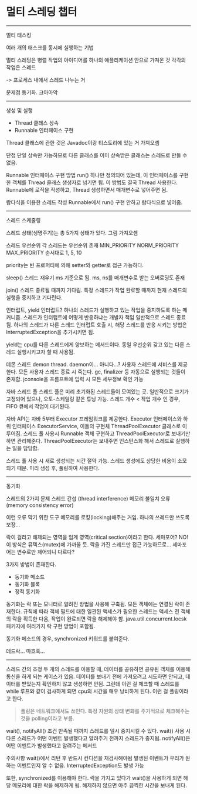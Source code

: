 # 멀티 스레딩 챕터

---

멀티 태스킹

여러 개의 태스크를 동시에 실행하는 기법

멀티 스레딩은 병렬 작업의 아이디어를 하나의 애플리케이션 안으로 가져온 것
각각의 작업은 스레드

-> 프로세스 내에서 스레드 나누는 거

문제점
동기화. 크아아악

---

생성 및 실행
- Thread 클래스 상속
- Runnable 인터페이스 구현

Thread 클래스에 관한 것은 Javadoc이랑 티스토리에 있는 거 가져오셈

단점
단일 상속만 가능하므로 다른 클래스를 이미 상속받은 클래스는 스레드로 만들 수 없음.

Runnable 인터페이스 구현 방법
run() 하나만 정의되어 있는데, 이 인터페이스를 구현한 객체를 Thread 클래스 생성자로 넘기면 됨.
이 방법도 결국 Thread 사용한다.
Runnable에 로직을 작성하고, Thread 생성하면서 매개변수로 넣어주면 됨.

람다식을 이용한 스레드 작성
Runnable에서 run() 구현 안하고 람다식으로 넣어줌.

---

스레드 스케줄링

스레드 상태(생명주기)는 총 5가지 상태가 있다.
그림 가져오셈

스레드 우선순위
각 스레드는 우선순위 존재
MIN_PRIORITY
NORM_PRIORITY
MAX_PRIORITY
순서대로 1, 5, 10

priority는 빈 프로퍼티에 의해 setter와 getter로 접근 가능하다.

sleep()
스레드 재우기
ms 기준으로 됨.
ms, ns를 매개변수로 받는 오버로딩도 존재

join()
스레드 종료될 때까지 기다림.
특정 스레드가 작업 완료할 때까지 현재 스레드의 실행을 중지하고 기다린다.

인터럽트, yield
인터럽트?
하나의 스레드가 실행하고 있는 작업을 중지하도록 하는 메커니즘.
스레드가 인터럽트에 어떻게 반응하냐는 개발자 책임
일반적으로 스레드 종료됨.
하나의 스레드가 다른 스레드 인터럽트 호출 시, 해당 스레드를 반응 시키는 방법은 InterruptedException을 추가시키면 됨.

yield는 cpu를 다른 스레드에게 양보하는 메서드이다. 동일 우선순위 갖고 있는 다른 스레드 실행시키고자 할 때 사용됨.


데몬 스레드
demon thread. daemon이... 아니다...?
사용자 스레드에 서비스를 제공한다.
모든 사용자 스레드 종료 시 죽는다.
gc, finalizer 등 자동으로 실행되는 것들이 존재함.
jconsole을 프롬프트에 입력 시 모든 세부정보 확인 가능

자바 스레드 풀
스레드 풀은 미리 초기화된 스레드들이 모여있는 곳.
일반적으로 크기가 고정되어 있으나, 오토-스케일링 같은 튜닝 가능.
스레드 개수 < 작업 개수 인 경우, FIFO 큐에서 작업이 대기된다.

자바 API는 자바 5부터 Executor 프레임워크를 제공한다.
Executor 인터페이스와 하위 인터페이스 ExecutorService, 이들의 구현체 ThreadPoolExecutor 클래스로 이루어짐.
스레드 풀 사용시 Runnable 객체 구현하고 ThreadPoolExecutor로 보내기만 하면 관리해준다.
ThreadPoolExecutor는 보내주면 인스턴스화 해서 스레드로 실행하는 일을 담당함.

스레드 풀 사용 시 새로 생성되는 시간 절약 가능. 스레드 생성에도 상당한 비용이 소모되기 때문.
미리 생성 후, 풀링하여 사용한다.

---

동기화

스레드의 2가지 문제
스레드 간섭 (thread interference)
메모리 불일치 오류(memory consistency error)

이런 오류 막기 위한 도구
메모리를 로킹(locking)해주는 거임. 하나의 쓰레드만 쓰도록 보장...

락이 걸리고 해제되는 영역을 임계 영역(critical section)이라고 한다.
세마포어? NO! 이 방식은 뮤텍스(mutex)에 가까울 듯.
락을 가진 스레드만 접근 가능하므로... 세마포어는 변수로만 제어되니 다르다?

3가지 방법이 존재한다.
- 동기화 메소드
- 동기화 블록
- 정적 동기화

동기화는 락 또는 모니터로 알려진 방법을 사용해 구축됨.
모든 객체에는 연결된 락이 존재한다.
규칙에 따라 객체 필드에 대한 일관된 액세스가 필요한 스레드는 액세스 전 객체의 락을 획득한 다음, 작업이 완료되면 락을 해제해야 함. java.util.concurrent.locsk 패키지에 여러가지 락 구현 방법이 포함됨.

동기화 메소드의 경우, synchronized 키워드를 붙여준다.

데드락... 따흐흑...

---

스레드 간의 조정
두 개의 스레드를 이용할 때, 데이터를 공유하면 공유된 객체를 이용해 통신을 하게 되는 케이스가 있음.
데이터를 보내기 전에 가져오려고 시도하면 안되고, 데이터를 받았는지 확인하지 않고 생성하면 안됨.
그런데 이런 걸 체크할 때 스레드를 while 루프와 같이 검사하게 되면 cpu의 시간을 매우 낭비하게 된다. 이런 걸 폴링이라고 한다.

> 폴링은 네트워크에서도 쓰인다. 특정 자원의 상태 변화를 주기적으로 체크해주는 것을 polling이라고 부름.

wait(), notifyAll()
조건 만족될 때까지 스레드를 일시 중지시킬 수 있다.
wait() 사용 시 다른 스레드가 어떤 이벤트 발생했다고 알려주기 전까지 스레드가 중지됨.
notifyAll()은 어떤 이벤트가 발생했다고 알려주는 메서드

주의사항
wait()에서 리턴 후 반드시 컨디션을 재검사해야됨
발생된 이벤트가 우리가 원하는 이벤트인지 알 수 없음.
InterruptedException도 발생 가능

또한, synchronized를 이용해야 한다. 락을 가지고 있다가 wait()을 사용하게 되면 해당 메모리에 대한 락을 해제하게 됨. 해제하지 않으면 아주 끔찍한 시간을 보내게 된다.

